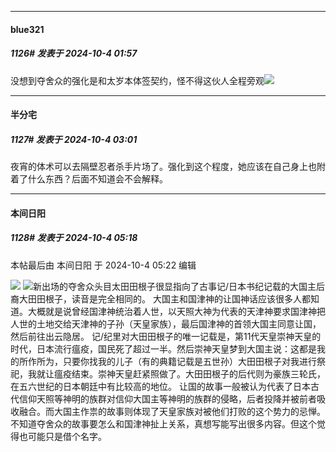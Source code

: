 ﻿
*****

####  blue321  
##### 1126#       发表于 2024-10-4 01:57

没想到夺舍众的强化是和太岁本体签契约，怪不得这伙人全程旁观<img src="https://static.saraba1st.com/image/smiley/face2017/068.png" referrerpolicy="no-referrer">


*****

####  半分宅  
##### 1127#       发表于 2024-10-4 03:01

夜宵的体术可以去隔壁忍者杀手片场了。强化到这个程度，她应该在自己身上也附着了什么东西？后面不知道会不会解释。


*****

####  本间日阳  
##### 1128#       发表于 2024-10-4 05:18

 本帖最后由 本间日阳 于 2024-10-4 05:22 编辑 

<img src="https://p.sda1.dev/19/a9403e007c496f1a6ef0a19a0c7e8d5f/image.jpg" referrerpolicy="no-referrer">
<img src="https://static.saraba1st.com/image/smiley/face2017/009.gif" referrerpolicy="no-referrer">新出场的夺舍众头目太田田根子很显指向了古事记/日本书纪记载的大国主后裔大田田根子，读音是完全相同的。
大国主和国津神的让国神话应该很多人都知道。大概就是说曾经国津神统治着人世，以天照大神为代表的天津神要求国津神把人世的土地交给天津神的子孙（天皇家族），最后国津神的首领大国主同意让国，然后前往出云隐居。
记/纪里对大田田根子的唯一记载是，第11代天皇崇神天皇的时代，日本流行瘟疫，国民死了超过一半。然后崇神天皇梦到大国主说：这都是我的所作所为，只要你找我的儿子（有的典籍记载是五世孙）大田田根子对我进行祭祀，我就让瘟疫结束。崇神天皇赶紧照做了。大田田根子的后代则为豪族三轮氏，在五六世纪的日本朝廷中有比较高的地位。
让国的故事一般被认为代表了日本古代信仰天照等神明的族群对信仰大国主等神明的族群的侵略，后者投降并被前者吸收融合。而大国主作祟的故事则体现了天皇家族对被他们打败的这个势力的忌惮。不知道夺舍众的故事要怎么和国津神扯上关系，真想写能写出很多内容。但这个觉得也可能只是借个名字。

